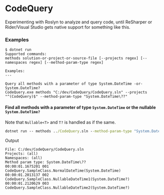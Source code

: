 # CodeQuery
Experimenting with Roslyn to analyze and query code, until ReSharper or Rider/Visual Studio gets native support for something like this.


### Examples
```
$ dotnet run
Supported commands:
methods solution-or-project-or-source-file [--projects regex] [--namespaces regex] [--method-param-type regex]

Examples:
---

Query all methods with a parameter of type System.DateTime -or- System.DateTime?
CodeQuery.exe methods "C:/dev/CodeQuery/CodeQuery.sln" --projects "^(CodeQuery)$" --method-param-type "System.DateTime\??"
```

#### Find all methods with a parameter of type `System.DateTime` or the nullable `System.DateTime?`
Note that `Nullable<T>` and `T?` is handled as if the same.

```cmd
dotnet run -- methods ../CodeQuery.sln --method-param-type "System.DateTime\??"
```

Output
```
File: C:/dev/CodeQuery/CodeQuery.sln
Projects: (all)
Namespaces: (all)
Method param type: System.DateTime\??
00:00:01.1675201 001 CodeQuery.SampleClass.NormalDateTime(System.DateTime)
00:00:01.2013137 002 CodeQuery.SampleClass.NullableDateTime1(System.DateTime?)
00:00:01.2120629 003 CodeQuery.SampleClass.NullableDateTime2(System.DateTime?)
```
